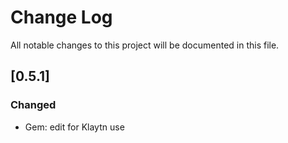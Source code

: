 # Change Log
All notable changes to this project will be documented in this file.

## [0.5.1]
### Changed
- Gem: edit for Klaytn use